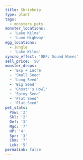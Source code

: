```yaml
---
title: Shrieknip
type: plant
tags:
  - monsters_pets
monster_locations:
  - 'Lake Kilma'
  - 'Luon Highway'
egg_locations:
  - Jungle
  - 'Lake Kilma'
syncro_effect: 'DEF: Sound Waves'
sell_price: '50'
monster_drops:
  - 'Exp + Lucre'
  - 'Small Seed'
  - 'Long Seed'
  - 'Big Seed'
  - 'Ghost''s Howl'
  - 'Spiny Seed'
  - 'Flat Seed'
  - 'Flat Seed'
pet_stats:
  Pow: '2'
  Skl: '2'
  Def: '3'
  Mgc: '7'
  HP: '4'
  Spr: '3'
  Chm: '7'
  Lck: '5'
permalink: false
---
```

